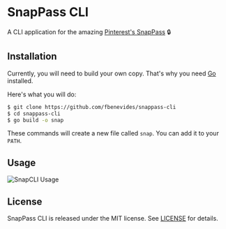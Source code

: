 SnapPass CLI
========

A CLI application for the amazing [Pinterest's SnapPass](https://github.com/pinterest/snappass) 🔒



## Installation
Currently, you will need to build your own copy. That's why you need [Go](https://go.dev/doc/install) installed.

Here's what you will do:
```bash
$ git clone https://github.com/fbenevides/snappass-cli
$ cd snappass-cli
$ go build -o snap
```

These commands will create a new file called `snap`. You can add it to your `PATH`.

## Usage

![SnapCLI Usage](https://benevides.pro/assets/snap/terminal.gif)

## License

SnapPass CLI is released under the MIT license. See [LICENSE](https://github.com/fbenevides/snappass-cli/blob/main/LICENSE) for details.